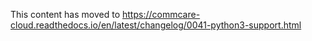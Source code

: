This content has moved to https://commcare-cloud.readthedocs.io/en/latest/changelog/0041-python3-support.html

